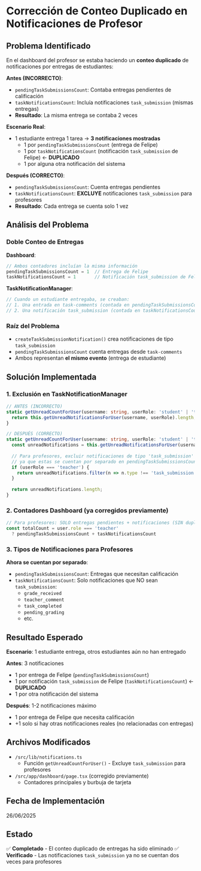 # Corrección de Conteo Duplicado en Notificaciones de Profesor

## Problema Identificado
En el dashboard del profesor se estaba haciendo un **conteo duplicado** de notificaciones por entregas de estudiantes:

**Antes (INCORRECTO)**:
- `pendingTaskSubmissionsCount`: Contaba entregas pendientes de calificación
- `taskNotificationsCount`: Incluía notificaciones `task_submission` (mismas entregas)
- **Resultado**: La misma entrega se contaba 2 veces

**Escenario Real**:
- 1 estudiante entrega 1 tarea → **3 notificaciones mostradas**
  - 1 por `pendingTaskSubmissionsCount` (entrega de Felipe)
  - 1 por `taskNotificationsCount` (notificación `task_submission` de Felipe) ← **DUPLICADO**
  - 1 por alguna otra notificación del sistema

**Después (CORRECTO)**:
- `pendingTaskSubmissionsCount`: Cuenta entregas pendientes
- `taskNotificationsCount`: **EXCLUYE** notificaciones `task_submission` para profesores
- **Resultado**: Cada entrega se cuenta solo 1 vez

## Análisis del Problema

### Doble Conteo de Entregas

**Dashboard**:
```typescript
// Ambos contadores incluían la misma información
pendingTaskSubmissionsCount = 1  // Entrega de Felipe
taskNotificationsCount = 1       // Notificación task_submission de Felipe (DUPLICADO)
```

**TaskNotificationManager**:
```typescript
// Cuando un estudiante entregaba, se creaban:
// 1. Una entrada en task-comments (contada en pendingTaskSubmissionsCount)
// 2. Una notificación task_submission (contada en taskNotificationsCount)
```

### Raíz del Problema
- `createTaskSubmissionNotification()` crea notificaciones de tipo `task_submission`
- `pendingTaskSubmissionsCount` cuenta entregas desde `task-comments`
- Ambos representan **el mismo evento** (entrega de estudiante)

## Solución Implementada

### 1. Exclusión en TaskNotificationManager
```typescript
// ANTES (INCORRECTO)
static getUnreadCountForUser(username: string, userRole: 'student' | 'teacher'): number {
  return this.getUnreadNotificationsForUser(username, userRole).length;
}

// DESPUÉS (CORRECTO)  
static getUnreadCountForUser(username: string, userRole: 'student' | 'teacher'): number {
  const unreadNotifications = this.getUnreadNotificationsForUser(username, userRole);
  
  // Para profesores, excluir notificaciones de tipo 'task_submission' 
  // ya que estas se cuentan por separado en pendingTaskSubmissionsCount
  if (userRole === 'teacher') {
    return unreadNotifications.filter(n => n.type !== 'task_submission').length;
  }
  
  return unreadNotifications.length;
}
```

### 2. Contadores Dashboard (ya corregidos previamente)
```typescript
// Para profesores: SOLO entregas pendientes + notificaciones (SIN duplicados de task_submission)
const totalCount = user.role === 'teacher'
  ? pendingTaskSubmissionsCount + taskNotificationsCount
```

### 3. Tipos de Notificaciones para Profesores
**Ahora se cuentan por separado**:
- `pendingTaskSubmissionsCount`: Entregas que necesitan calificación
- `taskNotificationsCount`: Solo notificaciones que NO sean `task_submission`:
  - `grade_received`
  - `teacher_comment` 
  - `task_completed`
  - `pending_grading`
  - etc.

## Resultado Esperado

**Escenario**: 1 estudiante entrega, otros estudiantes aún no han entregado

**Antes**: 3 notificaciones
- 1 por entrega de Felipe (`pendingTaskSubmissionsCount`)
- 1 por notificación `task_submission` de Felipe (`taskNotificationsCount`) ← **DUPLICADO**
- 1 por otra notificación del sistema

**Después**: 1-2 notificaciones máximo
- 1 por entrega de Felipe que necesita calificación
- +1 solo si hay otras notificaciones reales (no relacionadas con entregas)

## Archivos Modificados
- `/src/lib/notifications.ts`
  - Función `getUnreadCountForUser()` - Excluye `task_submission` para profesores
- `/src/app/dashboard/page.tsx` (corregido previamente)
  - Contadores principales y burbuja de tarjeta

## Fecha de Implementación
26/06/2025

## Estado
✅ **Completado** - El conteo duplicado de entregas ha sido eliminado
✅ **Verificado** - Las notificaciones `task_submission` ya no se cuentan dos veces para profesores
